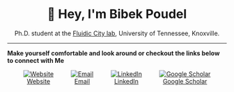 <h1 align="center">👋 Hey, I'm Bibek Poudel</h1>
<p align="center">Ph.D. student at the <a href="https://poudel-bibek.github.io/handler/">Fluidic City lab</a>, University of Tennessee, Knoxville.</p>

---
**Make yourself comfortable and look around or checkout the links below to connect with Me**

<div align="center" style="display: flex; justify-content: center; gap: 40px;">
<a href="https://poudel-bibek.github.io/"> 
    <img src="https://img.icons8.com/fluency/48/domain.png" alt="Website"><br>
    Website
</a>
<a href="mailto:iambibek@me.com"> 
    <img src="https://img.icons8.com/fluency/48/mail--v1.png" alt="Email"><br>
    Email 
</a>
<a href="https://www.linkedin.com/in/poudelbibek/"> 
    <img src="https://img.icons8.com/color/48/linkedin.png" alt="LinkedIn"><br>
    LinkedIn 
</a>
<a href="https://scholar.google.com/citations?user=PzBn1jgAAAAJ"> 
    <img src="https://img.icons8.com/color/48/google-scholar--v3.png" alt="Google Scholar"><br>
    Google Scholar 
</a>
</div>
